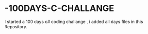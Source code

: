 # -100DAYS-C-CHALLANGE
I started a 100 days c# coding challange , i added all days files in this Repository.
